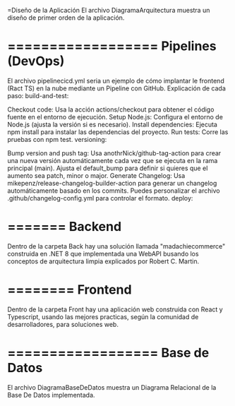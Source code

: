 =Diseño de la Aplicación
El archivo DiagramaArquitectura muestra un diseño de primer orden de la aplicación.

==================
Pipelines (DevOps)
==================
El archivo pipelinecicd.yml seria un ejemplo de cómo implantar le frontend (Ract TS) en la nube mediante un Pipeline con GitHub.
Explicación de cada paso:
build-and-test:

Checkout code: Usa la acción actions/checkout para obtener el código fuente en el entorno de ejecución.
Setup Node.js: Configura el entorno de Node.js (ajusta la versión si es necesario).
Install dependencies: Ejecuta npm install para instalar las dependencias del proyecto.
Run tests: Corre las pruebas con npm test.
versioning:

Bump version and push tag: Usa anothrNick/github-tag-action para crear una nueva versión automáticamente cada vez que se ejecuta en la rama principal (main). Ajusta el default_bump para definir si quieres que el aumento sea patch, minor o major.
Generate Changelog: Usa mikepenz/release-changelog-builder-action para generar un changelog automáticamente basado en los commits. Puedes personalizar el archivo .github/changelog-config.yml para controlar el formato.
deploy:

=======
Backend
=======
Dentro de la carpeta Back hay una solución llamada "madachiecommerce" construida en .NET 8  que implementada una WebAPI busando los conceptos de arquitectura limpia explicados por Robert C. Martin.

========
Frontend
========
Dentro de la carpeta Front hay una aplicación web construida con React y Typescript, usando las mejores practicas, según la comunidad de desarrolladores, para soluciones web.

==================
Base de Datos
==================
El archivo DiagramaBaseDeDatos muestra un Diagrama Relacional de la Base De Datos implementada.
